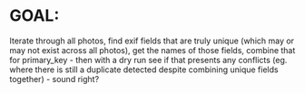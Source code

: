 # GOAL:

Iterate through all photos, find exif fields that are truly unique (which may or may not exist across all photos), get the names of those fields, combine that for primary_key - then with a dry run see if that presents any conflicts (eg. where there is still a duplicate detected despite combining unique fields together) - sound right?
